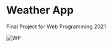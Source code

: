 # Weather App
Final Project for Web Programming 2021

![WP](https://user-images.githubusercontent.com/77558582/145278636-f171e288-9e60-4a18-84de-3b0d9b6dc857.png)
